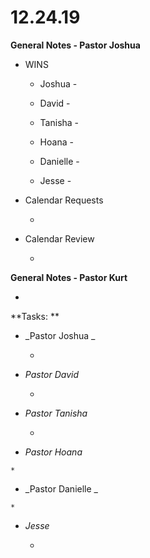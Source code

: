 #  **12.24.19**

**General Notes - Pastor Joshua**

  * WINS

    * Joshua - 

    * David - 

    * Tanisha - 

    * Hoana - 

    * Danielle - 

    * Jesse - 

  

  * Calendar Requests

    *   

  

  

  * Calendar Review

    *   

  

  

**General Notes - Pastor Kurt**

  *   

  

  

**Tasks:  **

  * _Pastor  Joshua _

    *   

  * _Pastor  David_

    *  

  * _Pastor Tanisha_

    *   

  *  _Pastor Hoana_

    *   

  *  _Pastor  Danielle _

    *   

  * _Jesse_

    *   

  

